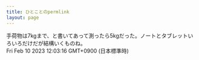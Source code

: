 ```yaml
---
title: ひとことのpermlink
layout: page
---
```

<div class="box" dt="1675998196746">
  手荷物は7kgまで、と書いてあって測ったら5kgだった。ノートとタブレットいろいろだけだが結構いくものね。
  <div class="content is-small">Fri Feb 10 2023 12:03:16 GMT+0900 (日本標準時)</div>
</div>